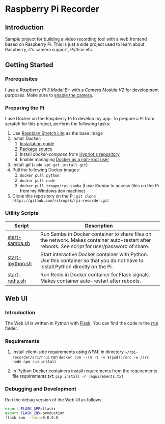 # Raspberry Pi Recorder

## Introduction

Sample project for building a video recording tool with a web frontend based on Raspberry Pi. This is just a side project used to learn about Raspberry, it's camera support, Python etc.

## Getting Started

### Prerequisites

I use a *Raspberry Pi 3 Model B+* with a *Camera Module V2* for development purposes. Make sure to [enable the camera](https://www.raspberrypi.org/documentation/configuration/camera.md).

### Preparing the Pi

I use Docker on the Raspberry Pi to develop my app. To prepare a Pi from scratch for this project, perform the following tasks:

1. Use [Raspbian Stretch Lite](https://www.raspberrypi.org/downloads/raspbian/) as the base image
1. Install *Docker*:
   1. [Installation guide](https://docs.docker.com/install/linux/docker-ce/debian/#install-from-a-package)
   1. [Package source](https://download.docker.com/linux/debian/dists/stretch/pool/stable/armhf/)
   1. Install *docker-compose* from [Hypriot's repository](https://docs.docker.com/install/linux/docker-ce/debian/#install-docker-compose-for-raspbian)
   1. Enable managing [Docker as a non-root user](https://docs.docker.com/install/linux/linux-postinstall/#manage-docker-as-a-non-root-user)
1. Install *git* (`sudo apt-get install git`)
1. Pull the following Docker images:
   1. `docker pull python`
   1. `docker pull node`
   1. `docker pull trnape/rpi-samba` (I use *Samba* to access files on the Pi from my Windows dev machine)
1. Clone this repository on the Pi: `git clone https://github.com/rstropek/rpi-recorder.git`

### Utility Scripts

| Script                                     | Description |
|--------------------------------------------|---|
| [start-samba.sh](utils/start-samba.sh)     | Run Samba in Docker container to share files on the network. Makes container auto-restart after reboots. See script for user/password of share. |
| [start-ipython.sh](utils/start-ipython.sh) | Start interactive Docker container with Python. Use this container so that you do not have to install Python directly on the Pi. |
| [start-redis.sh](utils/start-redis.sh)     | Run Redis in Docker container for Flask signals. Makes container auto-restart after reboots. |

## Web UI

### Introduction

The Web UI is written in *Python* with [Flask](http://flask.pocoo.org/). You can find the code in the [*rrui*](src/rrui) folder.

### Requirements

1. Install client-side requirements using *NPM*: In directory `~/rpi-recorder/src/rrui` run `docker run --rm -t -v $(pwd):/src -w /src node npm run install`

1. In Python Docker containers install requirements from the requirements file *requirements.txt*: `pip install -r requirements.txt`

### Debugging and Development

Run the debug version of the Web UI as follows:

```sh
export FLASK_APP=flaskr
export FLASK_ENV=production
flask run --host=0.0.0.0
```
